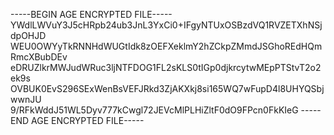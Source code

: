 -----BEGIN AGE ENCRYPTED FILE-----
YWdlLWVuY3J5cHRpb24ub3JnL3YxCi0+IFgyNTUxOSBzdVQ1RVZETXhNSjdpOHJD
WEU0OWYyTkRNNHdWUGtIdk8zOEFXeklmY2hZCkpZMmdJSGhoREdHQmRmcXBubDEv
eDRUZlkrMWJudWRuc3ljNTFDOG1FL2sKLS0tIGp0djkrcytwMEpPTStvT2o2ek9s
OVBUK0EvS296SExWenBsVEFJRkd3ZjAKXkj8si165WQ7wFupD4l8UHYQSbjwwnJU
9/RFkWddJ51WL5Dyv777kCwgl72JEVcMlPLHiZltF0dO9FPcn0FkKIeG
-----END AGE ENCRYPTED FILE-----
